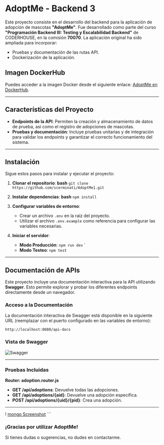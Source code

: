 # AdoptMe - Backend 3

Este proyecto consiste en el desarrollo del backend para la aplicación de adopción de mascotas **"AdoptMe"**. Fue desarrollado como parte del curso **"Programación Backend III: Testing y Escalabilidad Backend"** de CODERHOUSE, en la comisión **70070**. La aplicación original ha sido ampliada para incorporar:

- Pruebas y documentación de las rutas API.
- Dockerización de la aplicación.

## Imagen DockerHub

Puedes acceder a la imagen Docker desde el siguiente enlace:
[AdoptMe en DockerHub](https://hub.docker.com/repository/docker/micaela770/adoptme/general).

---

## Características del Proyecto

- **Endpoints de la API**: Permiten la creación y almacenamiento de datos de prueba, así como el registro de adopciones de mascotas.
- **Pruebas y documentación**: Incluye pruebas unitarias y de integración para validar los endpoints y garantizar el correcto funcionamiento del sistema.

---

## Instalación

Sigue estos pasos para instalar y ejecutar el proyecto:

1. **Clonar el repositorio**:
   **bash**
   `git clone https://github.com/scerminati/AdoptMe1.git`

2. **Instalar dependencias**:
   **bash**
   `npm install`

3. **Configurar variables de entorno**:

   - Crear un archivo `.env` en la raíz del proyecto.
   - Utilizar el archivo `.env.example` como referencia para configurar las variables necesarias.

4. **Iniciar el servidor**:
   - **Modo Producción**:
     `npm run dev`
     `
   - **Modo Testeo**:
     `npm test`

---

## Documentación de APIs

Este proyecto incluye una documentación interactiva para la API utilizando **Swagger**. Esto permite explorar y probar los diferentes endpoints directamente desde un navegador.

### Acceso a la Documentación

La documentación interactiva de Swagger está disponible en la siguiente URL (reemplazar con el puerto configurado en las variables de entorno):

`http://localhost:8080/api-docs`

### Vista de Swagger

![Swagger](https://raw.githubusercontent.com/scerminati/AdoptMe1/main/src/assets/swagger.jpg)


---

### Pruebas Incluidas

**Router: adoption.router.js**

- **GET /api/adoptions**: Devuelve todas las adopciones.
- **GET /api/adoptions/{aid}**: Devuelve una adopción específica.
- **POST /api/adoptions/{uid}/{pid}**: Crea una adopción.

---

! [mongo Screenshot](src/assets/mongo_atlas.jpg) ```

### ¡Gracias por utilizar AdoptMe!

Si tienes dudas o sugerencias, no dudes en contactarme.

```

```
